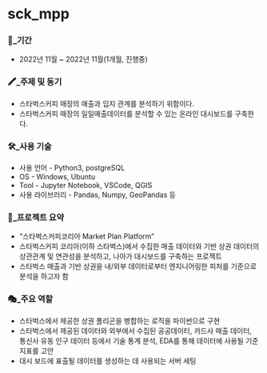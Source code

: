 # sck_mpp

### 📆_기간

- 2022년 11월 ~ 2022년 11월(1개월, 진행중)

### 🖍_주제 및 동기

- 스타벅스커피 매장의 매출과 입지 관계를 분석하기 위함이다.
- 스타벅스커피 매장의 일일매출데이터를 분석할 수 있는 온라인 대시보드를 구축한다.

### 🛠_사용 기술

- 사용 언어 - Python3, postgreSQL
- OS - Windows, Ubuntu
- Tool - Jupyter Notebook, VSCode, QGIS
- 사용 라이브러리 - Pandas, Numpy, GeoPandas 등

### 📃_프로젝트 요약

- “스타벅스커피코리아 Market Plan Platform”
- 스타벅스커피 코리아(이하 스타벅스)에서 수집한 매출 데이터와 기반 상권 데이터의 상관관계 및 연관성을 분석하고, 나아가 대시보드를 구축하는 프로젝트
- 스타벅스 매출과 기반 상권을 내/외부 데이터로부터 엔지니어링한 피처를 기준으로 분석을 하고자 함

### 🎭_주요 역할

- 스타벅스에서 제공한 상권 폴리곤을 병합하는 로직을 파이썬으로 구현
- 스타벅스에서 제공된 데이터와 외부에서 수집된 공공데이터, 카드사 매출 데이터, 통신사 유동 인구 데이터 등에서 기술 통계 분석, EDA를 통해 데이터에 사용될 기준 지표를 고안
- 대시 보드에 표출될 데이터를 생성하는 데 사용되는 서버 세팅
